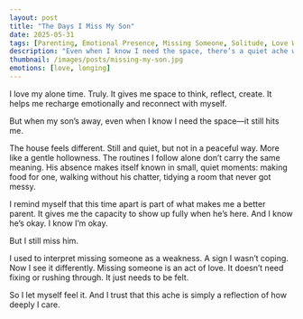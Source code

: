 ```yaml
---
layout: post
title: "The Days I Miss My Son"
date: 2025-05-31
tags: [Parenting, Emotional Presence, Missing Someone, Solitude, Love Without Clinging]
description: "Even when I know I need the space, there’s a quiet ache when he’s not here."
thumbnail: /images/posts/missing-my-son.jpg
emotions: [love, longing]
---
```


I love my alone time. Truly. It gives me space to think, reflect, create. It helps me recharge emotionally and reconnect with myself.

But when my son’s away, even when I know I need the space—it still hits me.

The house feels different. Still and quiet, but not in a peaceful way. More like a gentle hollowness. The routines I follow alone don’t carry the same meaning. His absence makes itself known in small, quiet moments: making food for one, walking without his chatter, tidying a room that never got messy.

I remind myself that this time apart is part of what makes me a better parent. It gives me the capacity to show up fully when he’s here. And I know he’s okay. I know I’m okay.

But I still miss him.

I used to interpret missing someone as a weakness. A sign I wasn’t coping. Now I see it differently. Missing someone is an act of love. It doesn’t need fixing or rushing through. It just needs to be felt.

So I let myself feel it. And I trust that this ache is simply a reflection of how deeply I care.
